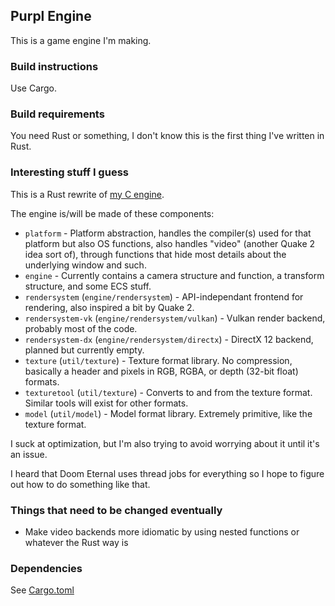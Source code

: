 ## Purpl Engine

This is a game engine I'm making.

### Build instructions

Use Cargo.

### Build requirements

You need Rust or something, I don't know this is the first thing I've written in Rust.

### Interesting stuff I guess

This is a Rust rewrite of [my C engine](https://github.com/MobSlicer152/purpl-engine).

The engine is/will be made of these components:

- `platform` - Platform abstraction, handles the compiler(s) used for that platform but also OS functions,
also handles "video" (another Quake 2 idea sort of), through functions that hide most details
about the underlying window and such.
- `engine` - Currently contains a camera structure and function, a transform structure, and some ECS stuff.
- `rendersystem` (`engine/rendersystem`) - API-independant frontend for rendering, also inspired a bit by Quake 2.
- `rendersystem-vk` (`engine/rendersystem/vulkan`) - Vulkan render backend, probably most of the code.
- `rendersystem-dx` (`engine/rendersystem/directx`) - DirectX 12 backend, planned but currently empty.
- `texture` (`util/texture`) - Texture format library. No compression, basically a header and pixels in RGB, RGBA, or depth 
(32-bit float) formats.
- `texturetool` (`util/texture`) - Converts to and from the texture format. Similar tools will exist for other formats.
- `model` (`util/model`) - Model format library. Extremely primitive, like the texture format.

I suck at optimization, but I'm also trying to avoid worrying about it until it's an issue.

I heard that Doom Eternal uses thread jobs for everything so I hope to figure out how to do something like that.

### Things that need to be changed eventually

- Make video backends more idiomatic by using nested functions or whatever the Rust way is

### Dependencies

See [Cargo.toml](Cargo.toml)

